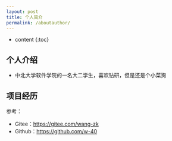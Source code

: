 ```yaml
---
layout: post
title: 个人简介
permalink: /aboutauthor/
---
```


* content
  {:toc}


个人介绍
-----------------------------------------------------------------
+ 中北大学软件学院的一名大二学生，喜欢钻研，但是还是个小菜狗

项目经历
-----------------------------------------------------------------
参考：

+ Gitee：https://gitee.com/wang-zk
+ Github：https://github.com/w-40




